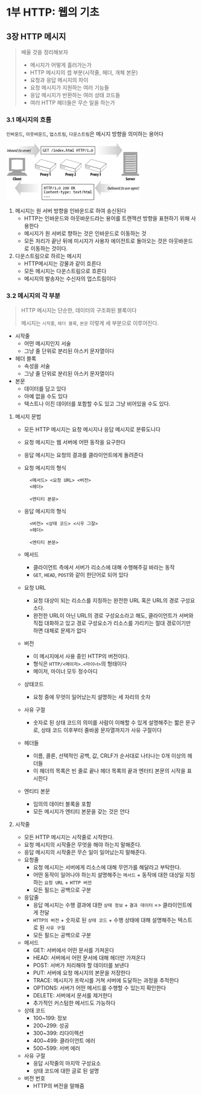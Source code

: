 # 1부 HTTP: 웹의 기초

## 3장 HTTP 메시지

> 배울 것을 정리해보자
>
> - 메시지가 어떻게 흘러가는가
> - HTTP 메시지의 셉 부분(시작줄, 헤더, 개체 본문)
> - 요청과 응답 메시지의 차이
> - 요청 메시지가 지원하는 여러 기능들
> - 응답 메시지가 반환하는 여러 상태 코드들
> - 여러 HTTP 헤더들은 무슨 일을 하는가

### 3.1 메시지의 흐름

`인바운드`, `아웃바운드`, `업스트림`, `다운스트림`은 메시지 방향을 의미하는 용어다

![](images_qmasem_post_bb942d1f-0054-4450-a240-8f2438fbe67d_image.png)

1. 메시지는 원 서버 방향을 인바운드로 하여 송신된다
   - HTTP는 인바운드와 아웃바운드라는 용어를 트랜잭션 방향을 표현하기 위해 사용한다
   - 메시지가 원 서버로 향하는 것은 인바운드로 이동하는 것
   - 모든 처리가 끝난 뒤에 미시지가 사용자 에이전트로 돌아오는 것은 아웃바운드로 이동하는 것이다.
2. 다운스트림으로 하르는 메시지
   - HTTP메시지는 강물과 같이 흐른다
   - 모든 메시지는 다운스트림으로 흐른다
   - 메시지의 발송자는 수신자의 업스트림이다

### 3.2 메시지의 각 부분

> HTTP 메시지는 단순한, 데이터의 구조화된 블록이다
>
> 메시지는 `시작줄`, `헤더 블록`, `본문` 이렇게 세 부분으로 이루어진다.

- 시작줄
  - 어떤 메시지인지 서술
  - 그냥 줄 단위로 분리된 아스키 문자열이다
- 헤더 블록
  - 속성을 서술
  - 그냥 줄 단위로 분리된 아스키 문자열이다
- 본문
  - 데이터를 담고 있다
  - 아예 없을 수도 있다
  - 텍스트나 이진 데이터를 포함할 수도 있고 그냥 비어있을 수도 있다.

1. 메시지 문법

   - 모든 HTTP 메시지는 요청 메시지나 응답 메시지로 분류도니다
   - 요청 메시지는 웹 서버에 어떤 동작을 요구한다
   - 응답 메시지는 요청의 결과를 클라이언트에게 돌려준다
   - 요청 메시지의 형식

     ```
       <메서드> <요청 URL> <버전>
       <헤더>

       <엔티티 본문>
     ```

   - 응답 메시지의 형식

     ```
       <버전> <상태 코드> <시우 그잘>
       <헤더>

       <엔티티 본문>
     ```

   - 메서드
     - 클라이언트 측에서 서버가 리소스에 대해 수행해주길 바라는 동작
     - `GET`, `HEAD`, `POST`와 같이 한단어로 되어 있다
   - 요청 URL
     - 요청 대상이 되는 리소스를 지칭하는 완전한 URL 혹은 URL의 경로 구성요소다.
     - 완전한 URL이 아닌 URL의 경로 구성요소라고 해도, 클라이언트가 서버와 직접 대화하고 있고 경로 구성요소가 리소스를 가리키는 절대 경로이기만 하면 대체로 문제가 없다
   - 버전
     - 이 메시지에서 사용 중인 HTTP의 버전이다.
     - 형식은 `HTTP/<메이저>.<마이너>`의 형태이다
     - 메이저, 마이너 모두 정수아디
   - 상태코드
     - 요청 중에 무엇이 일어났는지 설명하는 세 자리의 숫자
   - 사유 구절
     - 숫자로 된 상태 코드의 의미를 사람이 이해할 수 있게 설명해주는 짧은 문구로, 상태 코드 이후부터 줄바꿈 문자열까지가 사유 구절이다
   - 헤더들
     - 이름, 콜론, 선택적인 공백, 값, CRLF가 순서대로 나타나는 0개 이상의 헤더들
     - 이 헤더의 목록은 빈 줄로 끝나 헤더 목록의 끝과 엔터티 본문의 시작을 표시한다
   - 엔티티 본문
     - 임의의 데이터 블록을 포함
     - 모든 메시지가 엔티티 본문을 갖는 것은 안다

2. 시작줄
   - 모든 HTTP 메시지는 시작줄로 시작한다.
   - 요청 메시지의 시작줄은 무엇을 해야 하는지 말해준다.
   - 응답 메시지의 시작줄은 무슨 일이 일어났는지 말해준다.
   - 요청줄
     - 요청 메시지는 서버에게 리소스에 대해 무언가를 해달라고 부탁한다.
     - 어떤 동작이 일어나야 하는지 설명해주는 `메서드` + 동작에 대한 대상일 지칭하는 `요청 URL` + `HTTP 버전`
     - 모든 필드는 공백으로 구분
   - 응답줄
     - 응답 메시지는 수행 결과에 대한 `상태 정보` + `결과 데이터` => 클라이언트에게 전달
     - `HTTP의 버전` + 숫자로 된 `상태 코드` + 수행 상태에 대해 설명해주는 텍스트로 된 `사유 구절`
     - 모든 필드는 공백으로 구분
   - 메서드
     - GET: 서버에서 어떤 문서를 가져온다
     - HEAD: 서버에서 어떤 문서에 대해 헤더만 가져온다
     - POST: 서버가 처리해야 할 데이터를 보낸다
     - PUT: 서버에 요청 메시지의 본문을 저장한다
     - TRACE: 메시지가 프락시를 거쳐 서버에 도달하는 과정을 추적한다
     - OPTIONS: 서버가 어떤 메서드를 수행할 수 있는지 확인한다
     - DELETE: 서버에서 문서를 제거한다
     - 추가적인 커스텀한 메서드도 가능하다
   - 상태 코드
     - 100~199: 정보
     - 200~299: 성공
     - 300~399: 리다이렉션
     - 400~499: 클라이언트 에러
     - 500~599: 서버 에러
   - 사유 구절
     - 응답 시작줄의 마지막 구성요소
     - 상태 코드에 대한 글로 된 설명
   - 버전 번호
     - HTTP의 버전을 말해줌
